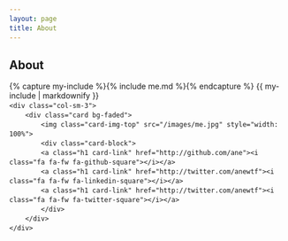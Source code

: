 ```yaml
---
layout: page
title: About
---
```


<div class="row">
    <div class="col-sm-9">
        <h2>About</h2>
        {% capture my-include %}{% include me.md %}{% endcapture %}
        {{ my-include | markdownify }}
    </div

    <div class="col-sm-3">
        <div class="card bg-faded">
            <img class="card-img-top" src="/images/me.jpg" style="width: 100%">
            <div class="card-block">
            <a class="h1 card-link" href="http://github.com/ane"><i class="fa fa-fw fa-github-square"></i></a>
            <a class="h1 card-link" href="http://twitter.com/anewtf"><i class="fa fa-fw fa-linkedin-square"></i></a>
            <a class="h1 card-link" href="http://twitter.com/anewtf"><i class="fa fa-fw fa-twitter-square"></i></a>
            </div>
        </div>
    </div>
</div>
